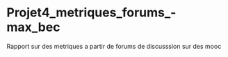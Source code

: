 # Projet4_metriques_forums_-max_bec
Rapport sur des metriques a partir de forums de discusssion sur des mooc
